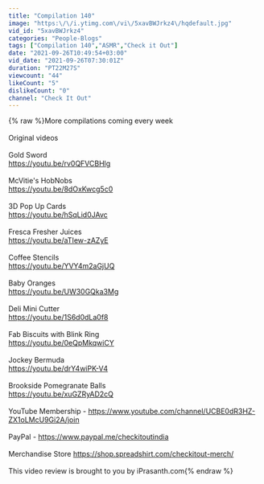 ```yaml
---
title: "Compilation 140"
image: "https:\/\/i.ytimg.com\/vi\/5xavBWJrkz4\/hqdefault.jpg"
vid_id: "5xavBWJrkz4"
categories: "People-Blogs"
tags: ["Compilation 140","ASMR","Check it Out"]
date: "2021-09-26T10:49:54+03:00"
vid_date: "2021-09-26T07:30:01Z"
duration: "PT22M27S"
viewcount: "44"
likeCount: "5"
dislikeCount: "0"
channel: "Check It Out"
---
```

{% raw %}More compilations coming every week <br /><br />Original videos <br /><br />Gold Sword<br /><a rel="nofollow" target="blank" href="https://youtu.be/rv0QFVCBHlg">https://youtu.be/rv0QFVCBHlg</a> <br /><br />McVitie's HobNobs<br /><a rel="nofollow" target="blank" href="https://youtu.be/8dOxKwcg5c0">https://youtu.be/8dOxKwcg5c0</a><br /><br />3D Pop Up Cards<br /><a rel="nofollow" target="blank" href="https://youtu.be/hSqLid0JAvc">https://youtu.be/hSqLid0JAvc</a><br /><br />Fresca Fresher Juices<br /><a rel="nofollow" target="blank" href="https://youtu.be/aTIew-zAZyE">https://youtu.be/aTIew-zAZyE</a><br /><br />Coffee Stencils<br /><a rel="nofollow" target="blank" href="https://youtu.be/YVY4m2aGjUQ">https://youtu.be/YVY4m2aGjUQ</a><br /><br />Baby Oranges<br /><a rel="nofollow" target="blank" href="https://youtu.be/UW30GQka3Mg">https://youtu.be/UW30GQka3Mg</a><br /><br />Deli Mini Cutter<br /><a rel="nofollow" target="blank" href="https://youtu.be/1S6d0dLa0f8">https://youtu.be/1S6d0dLa0f8</a><br /><br />Fab Biscuits with Blink Ring<br /><a rel="nofollow" target="blank" href="https://youtu.be/0eQpMkqwiCY">https://youtu.be/0eQpMkqwiCY</a><br /><br />Jockey Bermuda<br /><a rel="nofollow" target="blank" href="https://youtu.be/drY4wiPK-V4">https://youtu.be/drY4wiPK-V4</a><br /><br />Brookside Pomegranate Balls<br /><a rel="nofollow" target="blank" href="https://youtu.be/xuGZRyAD2cQ">https://youtu.be/xuGZRyAD2cQ</a><br /><br />YouTube Membership - <a rel="nofollow" target="blank" href="https://www.youtube.com/channel/UCBE0dR3HZ-ZX1oLMcU9Gi2A/join">https://www.youtube.com/channel/UCBE0dR3HZ-ZX1oLMcU9Gi2A/join</a> <br /><br />PayPal - <a rel="nofollow" target="blank" href="https://www.paypal.me/checkitoutindia">https://www.paypal.me/checkitoutindia</a> <br /><br />Merchandise Store <a rel="nofollow" target="blank" href="https://shop.spreadshirt.com/checkitout-merch/">https://shop.spreadshirt.com/checkitout-merch/</a> <br /><br />This video review is brought to you by iPrasanth.com{% endraw %}
